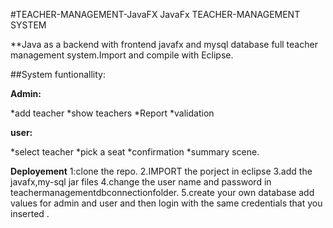 #TEACHER-MANAGEMENT-JavaFX
JavaFx TEACHER-MANAGEMENT SYSTEM

**Java as a backend with frontend javafx and mysql database full teacher management system.Import and compile with Eclipse.


##System funtionallity:

**Admin:** 

*add teacher
*show teachers
*Report
*validation

**user:** 

*select teacher
*pick a seat 
*confirmation
*summary scene.


**Deployement**
1:clone the repo.
2.IMPORT the porject in eclipse
3.add the javafx,my-sql jar files
4.change the user name and password in teachermanagementdbconnectionfolder. 
5.create your own database add values for admin and user and then login with the same credentials that you inserted .
